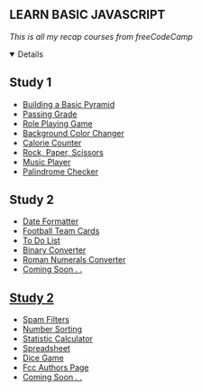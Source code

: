 ## LEARN BASIC JAVASCRIPT 
*This is all my recap courses from freeCodeCamp*

<details open>
    <h2 align="left"> Study 1</h2>
    <ul>
        <li><a href="https://github.com/msalmanrafadhlih/javascriptLearning/blob/main/pyramid.js">Building a Basic Pyramid</li>
        <li><a href="https://github.com/msalmanrafadhlih/javascriptLearning/blob/main/passingGrade.js">Passing Grade</li>
        <li><a href="https://github.com/msalmanrafadhlih/javascriptLearning/blob/main/Role%20Playing%20Game/RPG.png">Role Playing Game</li>
        <li><a href="https://github.com/msalmanrafadhlih/javascriptLearning/blob/main/Random%20Color%20Changer/gallery.gif">Background Color Changer</li>
        <li><a href="https://github.com/msalmanrafadhlih/javascriptLearning/blob/main/Calorie%20Counter/calorieCounter.gif">Calorie Counter</li>
        <li><a href="https://github.com/msalmanrafadhlih/javascriptLearning/blob/main/Rock%20Paper%20Scissors/RPSgame.png">Rock, Paper, Scissors</li>
        <li><a href="https://github.com/msalmanrafadhlih/javascriptLearning/blob/main/Music%20Player/musicPlayer.png">Music Player</li>
        <li><a href="https://github.com/msalmanrafadhlih/javascriptLearning/blob/main/Palindrome%20Checker/Palindrome.png">Palindrome Checker</a></li>
    </ul>
    <h2 align="left"> Study 2</h2>
    <ul>
        <li><a href="https://github.com/msalmanrafadhlih/javascriptLearning/blob/main/Date%20Formatter/dateFormatter.png">Date Formatter</li>
        <li><a href="https://github.com/msalmanrafadhlih/javascriptLearning/blob/main/Football%20Team%20Cards/footballTeamCards.png">Football Team Cards</li>
        <li><a href="https://github.com/msalmanrafadhlih/javascriptLearning/blob/main/To%20Do%20List/toDoList.png">To Do List</li>
        <li><a href="https://github.com/msalmanrafadhlih/javascriptLearning/blob/main/Binary%20Converter/BinaryConverter.gif">Binary Converter</li>
        <li><a href="https://github.com/msalmanrafadhlih/javascriptLearning/blob/main/Roman%20Numerals%20Converter/RomanNumerals.png">Roman Numerals Converter</li>
        <li><a href="">Coming Soon . .</li>
    </ul>
    <h2 align="left"> Study 2</h2>
    <ul>
        <li><a href="https://github.com/msalmanrafadhlih/javascriptLearning/blob/main/Spam%20Filter/spamFilter.png">Spam Filters</li>
        <li><a href="https://github.com/msalmanrafadhlih/javascriptLearning/blob/main/Number%20Sorting/numberSorting.png">Number Sorting</li>
        <li><a href="https://github.com/msalmanrafadhlih/javascriptLearning/blob/main/Statistic%20Calculator/statisticCalculator.png">Statistic Calculator</li>
        <li><a href="https://github.com/msalmanrafadhlih/javascriptLearning/blob/main/Spreadsheet/spreadsheet.png">Spreadsheet</li>
        <li><a href="https://github.com/msalmanrafadhlih/javascriptLearning/blob/main/Dice%20Game/diceGame.png">Dice Game</li>
        <li><a href="https://github.com/msalmanrafadhlih/javascriptLearning/blob/main/Author%20Page/authorsPage.png">Fcc Authors Page</li>
        <li><a href="">Coming Soon . .</li>
    </ul>
</details>

